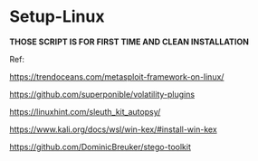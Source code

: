 # Setup-Linux

**THOSE SCRIPT IS FOR FIRST TIME AND CLEAN INSTALLATION**

Ref:

https://trendoceans.com/metasploit-framework-on-linux/

https://github.com/superponible/volatility-plugins

https://linuxhint.com/sleuth_kit_autopsy/

https://www.kali.org/docs/wsl/win-kex/#install-win-kex

https://github.com/DominicBreuker/stego-toolkit
